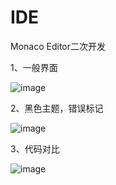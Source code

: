 # IDE

Monaco Editor二次开发

1、一般界面

![image](https://user-images.githubusercontent.com/2792725/115114458-1afa1180-9fc2-11eb-9cd6-e042dde16290.png)

2、黑色主题，错误标记

![image](https://user-images.githubusercontent.com/2792725/115114499-5a286280-9fc2-11eb-8077-f2ce248f42e7.png)

3、代码对比

![image](https://user-images.githubusercontent.com/2792725/115114417-e1c1a180-9fc1-11eb-92ea-b320e721c1e6.png)



